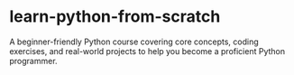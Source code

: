 # learn-python-from-scratch
A beginner-friendly Python course covering core concepts, coding exercises, and real-world projects to help you become a proficient Python programmer.
